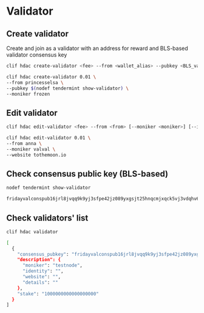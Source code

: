 # Validator

## Create validator

Create and join as a validator with an address for reward and BLS-based validator consensus key

```bash
clif hdac create-validator <fee> --from <wallet_alias> --pubkey <BLS_valconspub_key> [--moniker <moniker>] [--identity <identity>] [--website <website>] [--details <details>]
```

```bash
clif hdac create-validator 0.01 \
--from princesselsa \
--pubkey $(nodef tendermint show-validator) \
--moniker frozen
```

## Edit validator

```bash
clif hdac edit-validator <fee> --from <from> [--moniker <moniker>] [--identity <identity>] [--website <site_address>] [--details <detail_description>]
```

```bash
clif hdac edit-validator 0.01 \
--from anna \
--moniker valval \
--website tothemoon.io
```

## Check consensus public key \(BLS-based\)

```bash
nodef tendermint show-validator

fridayvalconspub16jrl8jvqq9k9yj3sfpe42jz089yxgsjt25hnqcmjxqck5vj3vdqhv623ggeh5vzxwat8yu33f38zkmf3va25znjhgd3xukf4x5cx7466xdg5k52t9a9hqkf3wf3x2enc9a94swrxfpy8xupsfv45sarnxdfxkkzp0fm4qc2v9dmh2vjd29rxunfsf33hscj3v448x5j9f9s4gmnkfd9k23smxng29
```

## Check validators' list

```bash
clif hdac validator

[
  {
    "consensus_pubkey": "fridayvalconspub16jrl8jvqq9k9yj3sfpe42jz089yxgsjt25hnqcmjxqck5vj3vdqhv623ggeh5vzxwat8yu33f38zkmf3va25znjhgd3xukf4x5cx7466xdg5k52t9a9hqkf3wf3x2enc9a94swrxfpy8xupsfv45sarnxdfxkkzp0fm4qc2v9dmh2vjd29rxunfsf33hscj3v448x5j9f9s4gmnkfd9k23smxng29",
    "description": {
      "moniker": "testnode",
      "identity": "",
      "website": "",
      "details": ""
    },
    "stake": "1000000000000000000"
  }
]
```

